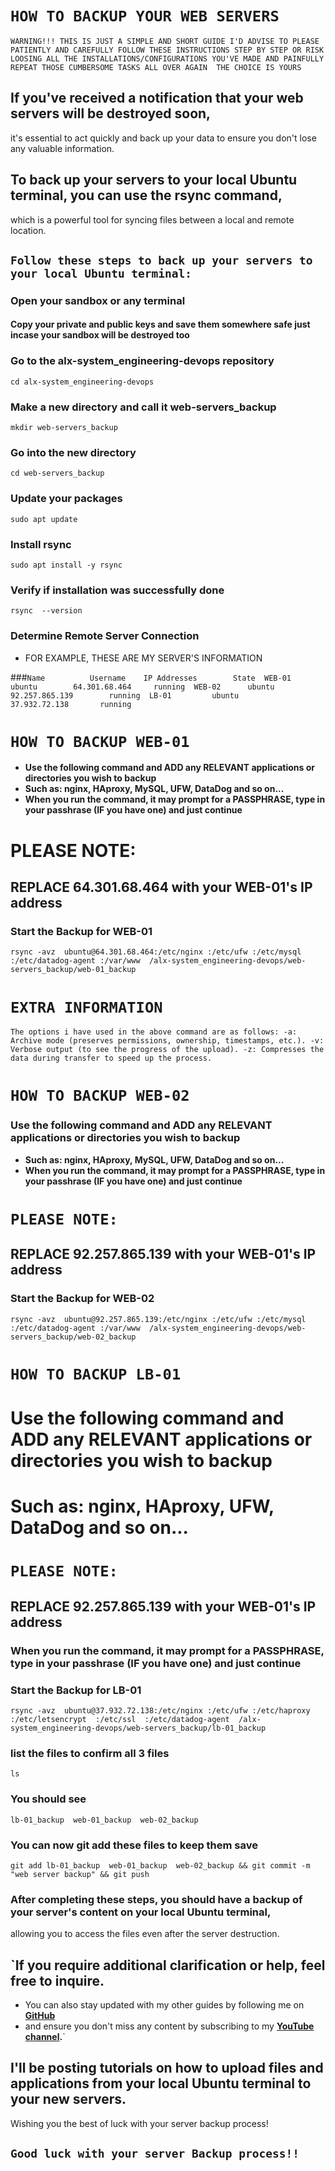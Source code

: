 # `HOW TO BACKUP YOUR WEB SERVERS`

`WARNING!!!
THIS IS JUST A SIMPLE AND SHORT GUIDE
I'D ADVISE TO PLEASE PATIENTLY AND CAREFULLY FOLLOW THESE INSTRUCTIONS STEP BY STEP
OR RISK LOOSING ALL THE INSTALLATIONS/CONFIGURATIONS YOU'VE MADE AND PAINFULLY REPEAT THOSE CUMBERSOME TASKS ALL OVER AGAIN 
THE CHOICE IS YOURS`

## If you've received a notification that your web servers will be destroyed soon,
it's essential to act quickly and back up your data to ensure you don't lose any valuable information.

## To back up your servers to your local Ubuntu terminal, you can use the rsync command,
which is a powerful tool for syncing files between a local and remote location.



## `Follow these steps to back up your servers to your local Ubuntu terminal:`

### Open your sandbox or any  terminal

#### Copy your private and public keys and save them somewhere safe just incase your sandbox will be destroyed too

### Go to the alx-system_engineering-devops repository

`cd alx-system_engineering-devops`

### Make a new directory and call it web-servers_backup

`mkdir web-servers_backup`

### Go into the new directory

`cd web-servers_backup`

### Update your packages

`sudo apt update`

### Install rsync

`sudo apt install -y rsync`

### Verify if installation was successfully done

`rsync  --version`

### Determine Remote Server Connection

- FOR EXAMPLE, THESE ARE MY SERVER'S INFORMATION

###`Name		  Username	  IP Addresses 		  State	
WEB-01		ubuntu		  64.301.68.464	  	running	
WEB-02		ubuntu		  92.257.865.139		running	
LB-01		  ubuntu		  37.932.72.138		  running`


# `HOW TO BACKUP WEB-01`

- **Use the following command and ADD any RELEVANT applications or directories you wish to backup**
- **Such as: nginx, HAproxy, MySQL, UFW, DataDog and so on...**
- **When you run the command, it may prompt for a PASSPHRASE, type in your passhrase (IF you have one) and just continue**

# PLEASE NOTE:
## REPLACE  64.301.68.464  with your WEB-01's IP address

### Start the Backup for WEB-01

`rsync -avz  ubuntu@64.301.68.464:/etc/nginx :/etc/ufw :/etc/mysql  :/etc/datadog-agent :/var/www  /alx-system_engineering-devops/web-servers_backup/web-01_backup`


# `EXTRA INFORMATION`
`The options i have used in the above command are as follows:
-a: Archive mode (preserves permissions, ownership, timestamps, etc.).
-v: Verbose output (to see the progress of the upload).
-z: Compresses the data during transfer to speed up the process.`


# `HOW TO BACKUP WEB-02`

### Use the following command and ADD any RELEVANT applications or directories you wish to backup
- **Such as: nginx, HAproxy, MySQL, UFW, DataDog and so on...**
- **When you run the command, it may prompt for a PASSPHRASE, type in your passhrase (IF you have one) and just continue**


# `PLEASE NOTE:`
## REPLACE  92.257.865.139  with your WEB-01's IP address

### Start the Backup for WEB-02

`rsync -avz  ubuntu@92.257.865.139:/etc/nginx :/etc/ufw :/etc/mysql  :/etc/datadog-agent :/var/www  /alx-system_engineering-devops/web-servers_backup/web-02_backup`



# `HOW TO BACKUP LB-01`

# Use the following command and ADD any RELEVANT applications or directories you wish to backup
# Such as: nginx, HAproxy, UFW, DataDog and so on... 


# `PLEASE NOTE:`
## REPLACE  92.257.865.139  with your WEB-01's IP address

### When you run the command, it may prompt for a PASSPHRASE, type in your passhrase (IF you have one) and just continue

### Start the Backup for LB-01

`rsync -avz  ubuntu@37.932.72.138:/etc/nginx :/etc/ufw :/etc/haproxy :/etc/letsencrypt  :/etc/ssl  :/etc/datadog-agent  /alx-system_engineering-devops/web-servers_backup/lb-01_backup`

### list the files to confirm all 3 files

`ls `

### You should see

`lb-01_backup  web-01_backup  web-02_backup`

### You can now git add these files to keep them save

`git add lb-01_backup  web-01_backup  web-02_backup && git commit -m "web server backup" && git push`

### After completing these steps, you should have a backup of your server's content on your local Ubuntu terminal,
allowing you to access the files even after the server destruction.



## `If you require additional clarification or help, feel free to inquire.
- You can also stay updated with my other guides by following me on **[GitHub](https://github.com/besthor)**
- and ensure you don't miss any content by subscribing to my **[YouTube channel](https://www.youtube.com/channel/UCVLwEYPiV1omTB-8ZQAioyw).**`

## I'll be posting tutorials on how to upload files and applications from your local Ubuntu terminal to your new servers.
Wishing you the best of luck with your server backup process!


## `Good luck with your server Backup process!!`
